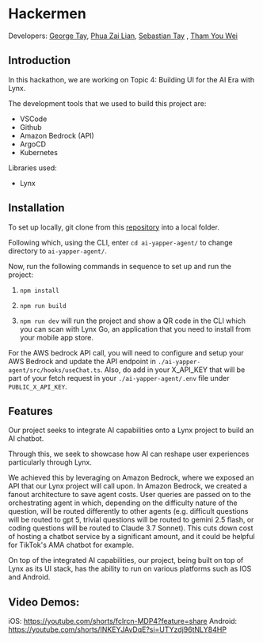 # Hackermen
Developers: [George Tay](https://github.com/georgetayqy), [Phua Zai Lian](https://github.com/pzl111), [Sebastian Tay](https://github.com/Sebtey) , [Tham You Wei](https://github.com/tyouwei)

## Introduction
In this hackathon, we are working on Topic 4: Building UI for the AI Era with Lynx.

The development tools that we used to build this project are:
- VSCode
- Github
- Amazon Bedrock (API)
- ArgoCD
- Kubernetes


Libraries used:
- Lynx

## Installation
To set up locally, git clone from this [repository](https://github.com/PSA-Hackermen/TechJam-Hackathon) into a local folder.

Following which, using the CLI, enter `cd ai-yapper-agent/` to change directory to `ai-yapper-agent/`.

Now, run the following commands in sequence to set up and run the project:

1. `npm install`

2. `npm run build`

3. `npm run dev` will run the project and show a QR code in the CLI which you can scan with Lynx Go, an application that you need to install from your mobile app store.


For the AWS bedrock API call, you will need to configure and setup your AWS Bedrock and update the API endpoint in `./ai-yapper-agent/src/hooks/useChat.ts`. Also, do add in your X_API_KEY that will be part of your fetch request in your `./ai-yapper-agent/.env` file under `PUBLIC_X_API_KEY`.


## Features
Our project seeks to integrate AI capabilities onto a Lynx project to build an AI chatbot.

Through this, we seek to showcase how AI can reshape user experiences particularly through Lynx.

We achieved this by leveraging on Amazon Bedrock, where we exposed an API that our Lynx project will call upon. 
In Amazon Bedrock, we created a fanout architecture to save agent costs. User queries are passed on to the orchestrating agent in which, depending on the difficulty nature of the question, will be routed differently to other agents (e.g. difficult questions will be routed to gpt 5, trivial questions will be routed to gemini 2.5 flash, or coding questions will be routed to Claude 3.7 Sonnet). 
This cuts down cost of hosting a chatbot service by a significant amount, and it could be helpful for TikTok's AMA chatbot for example.

On top of the integrated AI capabilities, our project, being built on top of Lynx as its UI stack, has the ability to run on various platforms such as IOS and Android.

## Video Demos:
iOS: https://youtube.com/shorts/fcIrcn-MDP4?feature=share
Android: https://youtube.com/shorts/INKEYJAvDqE?si=UTYzdj96tNLY84HP

